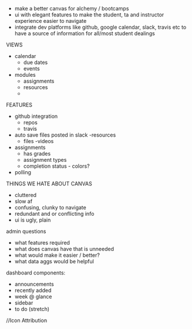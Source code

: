  - make a better canvas for alchemy / bootcamps
 - ui with elegant features to make the student, ta and instructor experience easier to navigate
 - integrate dev platforms like github, google calendar, slack, travis etc to have a source of information for all/most student dealings

VIEWS
- calendar
    - due dates
    - events
- modules
    - assignments
    - resources
    - 


FEATURES
- github integration
    - repos
    - travis
- auto save files posted in slack
-resources
    - files
    -videos
- assignments
    - has grades
    - assignment types
    - completion status - colors?
- polling



THINGS WE HATE ABOUT CANVAS
- cluttered
- slow af
- confusing, clunky to navigate
- redundant and or conflicting info
- ui is ugly, plain


admin questions
- what features required
- what does canvas have that is unneeded
- what would make it easier / better?
- what data aggs would be helpful

dashboard components: 
- announcements
- recently added
- week @ glance
- sidebar
- to do (stretch)


//Icon Attribution
<!-- 
<div>Icons made by <a href="https://www.flaticon.com/authors/eucalyp" title="Eucalyp">Eucalyp</a> from <a href="https://www.flaticon.com/" 			    title="Flaticon">www.flaticon.com</a> is licensed by <a href="http://creativecommons.org/licenses/by/3.0/" 			    title="Creative Commons BY 3.0" target="_blank">CC 3.0 BY</a></div>
-->
